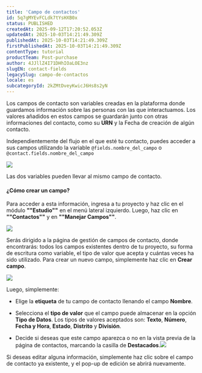 ```yaml
---
title: 'Campo de contactos'
id: 5q7gMYEvFCLdk7tYsHXB0x
status: PUBLISHED
createdAt: 2025-09-12T17:20:52.053Z
updatedAt: 2025-10-03T14:21:49.309Z
publishedAt: 2025-10-03T14:21:49.309Z
firstPublishedAt: 2025-10-03T14:21:49.309Z
contentType: tutorial
productTeam: Post-purchase
author: 4JJllZ4I71DHhIOaLOE3nz
slugEN: contact-fields
legacySlug: campo-de-contactos
locale: es
subcategoryId: 2kZMtDveyKwicJ6Hs8s2yN
---
```


Los campos de contacto son variables creadas en la plataforma donde guardamos información sobre las personas con las que interactuamos. Los valores añadidos en estos campos se guardarán junto con otras informaciones del contacto, como su **URN** y la Fecha de creación de algún contacto.

Independientemente del flujo en el que esté tu contacto, puedes acceder a sus campos utilizando la variable `@fields.nombre_del_campo` o `@contact.fields.nombre_del_campo`

![](https://raw.githubusercontent.com/vtexdocs/help-center-content/refs/heads/main/docs/es/tutorials/weni-by-vtex/est%C3%BAdio/campo-de-contactos_1.png)

Las dos variables pueden llevar al mismo campo de contacto.

#### **¿Cómo crear un campo?**

Para acceder a esta información, ingresa a tu proyecto y haz clic en el módulo **""Estudio""** en el menú lateral izquierdo. Luego, haz clic en **""Contactos""** y en **""Manejar Campos""**.

![](https://raw.githubusercontent.com/vtexdocs/help-center-content/refs/heads/main/docs/es/tutorials/weni-by-vtex/est%C3%BAdio/campo-de-contactos_2.png)

Serás dirigido a la página de gestión de campos de contacto, donde encontrarás: todos los campos existentes dentro de tu proyecto, su forma de escritura como variable, el tipo de valor que acepta y cuántas veces ha sido utilizado. Para crear un nuevo campo, simplemente haz clic en **Crear campo**.

![](https://raw.githubusercontent.com/vtexdocs/help-center-content/refs/heads/main/docs/es/tutorials/weni-by-vtex/est%C3%BAdio/campo-de-contactos_3.png)

Luego, simplemente:

-    Elige la **etiqueta** de tu campo de contacto llenando el campo **Nombre**.

-  Selecciona el **tipo de valor** que el campo puede almacenar en la opción **Tipo de Datos**. Los tipos de valores aceptados son: **Texto**, **Número**, **Fecha y Hora**, **Estado**, **Distrito** y **División**.

-  Decide si deseas que este campo aparezca o no en la vista previa de la página de contactos, marcando la casilla de **Destacados**.![](https://raw.githubusercontent.com/vtexdocs/help-center-content/refs/heads/main/docs/es/tutorials/weni-by-vtex/est%C3%BAdio/campo-de-contactos_4.png)

Si deseas editar alguna información, simplemente haz clic sobre el campo de contacto ya existente, y el pop-up de edición se abrirá nuevamente.
